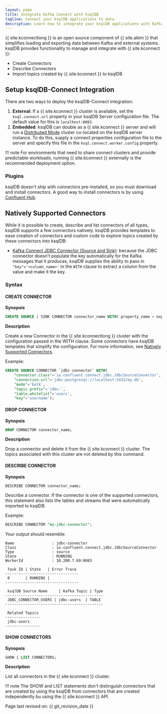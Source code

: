 ```yaml
---
layout: page
title: Integrate Kafka Connect with ksqlDB
tagline: Connect your ksqlDB applications to data
description: Learn how to integrate your ksqlDB applications with Kafka connectors
---
```


{{ site.kconnectlong }} is an open source component of {{ site.aktm }} that
simplifies loading and exporting data between Kafka and external systems.
ksqlDB provides functionality to manage and integrate with {{ site.kconnect }}:

-   Create Connectors
-   Describe Connectors
-   Import topics created by {{ site.kconnect }} to ksqlDB

Setup ksqlDB-Connect Integration
------------------------------

There are two ways to deploy the ksqlDB-Connect integration:

1.  **External**: If a {{ site.kconnect }} cluster is available, set the
    `ksql.connect.url` property in your ksqlDB Server configuration file.
    The default value for this is `localhost:8083`.
2.  **Embedded**: ksqlDB can double as a {{ site.kconnect }} server and
    will run a [Distributed
    Mode](https://docs.confluent.io/current/connect/userguide.html#distributed-mode)
    cluster co-located on the ksqlDB server instance. To do this, supply a
    connect properties configuration file to the server and specify this
    file in the `ksql.connect.worker.config` property.

!!! note
	For environments that need to share connect clusters and provide
    predictable workloads, running {{ site.kconnect }} externally is the
    recommended deployment option.

### Plugins

ksqlDB doesn't ship with connectors pre-installed, so you must download and
install connectors. A good way to install connectors is by using
[Confluent Hub](https://www.confluent.io/hub/).

Natively Supported Connectors
-----------------------------

While it is possible to create, describe and list connectors of all
types, ksqlDB supports a few connectors natively. ksqlDB provides templates
to ease creation of connectors and custom code to explore topics created by
these connectors into ksqlDB:

-   [Kafka Connect JDBC Connector (Source and Sink)](https://docs.confluent.io/current/connect/kafka-connect-jdbc/index.html):
    because the JDBC connector doesn't populate the key automatically for
    the Kafka messages that it produces, ksqlDB supplies the ability to
    pass in `"key"='<column_name>'` in the `WITH` clause to extract a
    column from the value and make it the key.

### Syntax

#### CREATE CONNECTOR

**Synopsis**

```sql
CREATE SOURCE | SINK CONNECTOR connector_name WITH( property_name = expression [, ...]);
```

**Description**

Create a new Connector in the {{ site.kconnectlong }} cluster with the
configuration passed in the WITH clause. Some connectors have ksqlDB templates
that simplify the configuration. For more information, see
[Natively Supported Connectors](#natively-supported-connectors).

Example:

```sql
CREATE SOURCE CONNECTOR `jdbc-connector` WITH(
    "connector.class"='io.confluent.connect.jdbc.JdbcSourceConnector',
    "connection.url"='jdbc:postgresql://localhost:5432/my.db',
    "mode"='bulk',
    "topic.prefix"='jdbc-',
    "table.whitelist"='users',
    "key"='username');
```

#### DROP CONNECTOR

**Synopsis**

```sql
DROP CONNECTOR connector_name;
```

**Description**

Drop a connector and delete it from the {{ site.kconnect }} cluster. The
topics associated with this cluster are not deleted by this command.

#### DESCRIBE CONNECTOR

**Synopsis**

```sql
DESCRIBE CONNECTOR connector_name;
```

Describe a connector. If the connector is one of the supported
connectors, this statement also lists the tables and streams that were
automatically imported to ksqlDB.

Example:

```sql
DESCRIBE CONNECTOR "my-jdbc-connector";
```

Your output should resemble:

```
Name                 : jdbc-connector
Class                : io.confluent.connect.jdbc.JdbcSourceConnector
Type                 : source
State                : RUNNING
WorkerId             : 10.200.7.69:8083

 Task ID | State   | Error Trace
---------------------------------
 0       | RUNNING |
---------------------------------

 ksqlDB Source Name     | Kafka Topic | Type
--------------------------------------------
 JDBC_CONNECTOR_USERS | jdbc-users  | TABLE
--------------------------------------------

 Related Topics
----------------
 jdbc-users
----------------
```

#### SHOW CONNECTORS

**Synopsis**

```sql
SHOW | LIST CONNECTORS;
```

**Description**

List all connectors in the {{ site.kconnect }} cluster.

!!! note
	The SHOW and LIST statements don't distinguish connectors that are created by
    using the ksqlDB from connectors that are created independently bu using the
    {{ site.kconnect }} API.

Page last revised on: {{ git_revision_date }}
